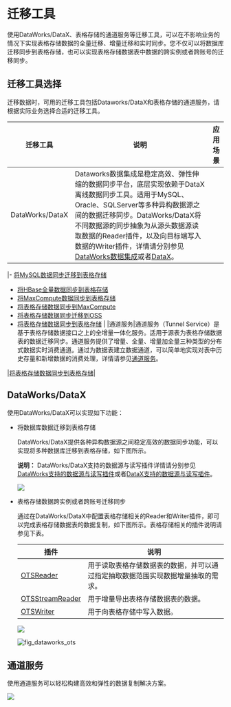 # 迁移工具

使用DataWorks/DataX、表格存储的通道服务等迁移工具，可以在不影响业务的情况下实现表格存储数据的全量迁移、增量迁移和实时同步。您不仅可以将数据库迁移同步到表格存储，也可以实现表格存储数据表中数据的跨实例或者跨账号的迁移同步。

## 迁移工具选择

迁移数据时，可用的迁移工具包括Dataworks/DataX和表格存储的通道服务，请根据实际业务选择合适的迁移工具。

|迁移工具|说明|应用场景|
|----|--|----|
|DataWorks/DataX|Dataworks数据集成是稳定高效、弹性伸缩的数据同步平台，底层实现依赖于DataX离线数据同步工具。适用于MySQL、Oracle、SQLServer等多种异构数据源之间的数据迁移同步。DataWorks/DataX将不同数据源的同步抽象为从源头数据源读取数据的Reader插件，以及向目标端写入数据的Writer插件，详情请分别参见[DataWorks数据集成]()或者[DataX](https://github.com/alibaba/DataX)。

|-   [将MySQL数据同步迁移到表格存储](/cn.zh-CN/数据同步迁移/将MySQL数据同步迁移到表格存储/全量同步.md)
-   [将HBase全量数据同步到表格存储](/cn.zh-CN/数据同步迁移/将HBase全量数据同步到表格存储.md)
-   [将MaxCompute数据同步到表格存储](/cn.zh-CN/数据同步迁移/将MaxCompute数据同步到表格存储.md)
-   [将表格存储数据同步到MaxCompute](/cn.zh-CN/数据同步迁移/将表格存储数据同步到MaxCompute/全量导出（脚本模式）.md)
-   [将表格存储数据同步迁移到OSS](/cn.zh-CN/数据同步迁移/将表格存储数据同步迁移到OSS/全量导出（脚本模式）.md)
-   [将表格存储数据同步到表格存储](/cn.zh-CN/数据同步迁移/将表格存储数据同步到表格存储.md) |
|通道服务|通道服务（Tunnel Service）是基于表格存储数据接口之上的全增量一体化服务。适用于源表为表格存储数据表的数据迁移同步。通道服务提供了增量、全量、增量加全量三种类型的分布式数据实时消费通道。通过为数据表建立数据通道，可以简单地实现对表中历史存量和新增数据的消费处理，详情请参见[通道服务](/cn.zh-CN/功能介绍/通道服务/概述.md)。

|[将表格存储数据同步到表格存储](/cn.zh-CN/数据同步迁移/将表格存储数据同步到表格存储.md)|

## DataWorks/DataX

使用DataWorks/DataX可以实现如下功能：

-   将数据库数据迁移到表格存储

    DataWorks/DataX提供各种异构数据源之间稳定高效的数据同步功能，可以实现将多种数据库迁移到表格存储，如下图所示。

    **说明：** DataWorks/DataX支持的数据源与读写插件详情请分别参见[DataWorks支持的数据源与读写插件]()或者[DataX支持的数据源与读写插件](https://github.com/alibaba/DataX#support-data-channels)。

    ![](https://static-aliyun-doc.oss-cn-hangzhou.aliyuncs.com/assets/img/zh-CN/0891500061/p58528.png)

-   表格存储数据跨实例或者跨账号迁移同步

    通过在DataWorks/DataX中配置表格存储相关的Reader和Writer插件，即可以完成表格存储数据表的数据复制，如下图所示。表格存储相关的插件说明请参见下表。

    |插件|说明|
    |--|--|
    |[OTSReader](https://github.com/alibaba/DataX/blob/master/otsreader/doc/otsreader.md?spm=a2c4e.11153940.0.0.35a675a89gqGSc&file=otsreader.md)|用于读取表格存储数据表的数据，并可以通过指定抽取数据范围实现数据增量抽取的需求。|
    |[OTSStreamReader](https://github.com/alibaba/DataX/tree/master/otsstreamreader?spm=a2c4e.11153940.0.0.35a675a89gqGSc)|用于增量导出表格存储数据表的数据。|
    |[OTSWriter](https://github.com/alibaba/DataX/blob/master/otswriter/doc/otswriter.md?spm=a2c4e.11153940.0.0.35a675a89gqGSc&file=otswriter.md)|用于向表格存储中写入数据。|

    ![](https://static-aliyun-doc.oss-cn-hangzhou.aliyuncs.com/assets/img/zh-CN/0589997951/p58529.png)

    ![fig_dataworks_ots](https://static-aliyun-doc.oss-cn-hangzhou.aliyuncs.com/assets/img/zh-CN/0891500061/p166081.png)


## 通道服务

使用通道服务可以轻松构建高效和弹性的数据复制解决方案。

![](https://static-aliyun-doc.oss-cn-hangzhou.aliyuncs.com/assets/img/zh-CN/0589997951/p58530.png)

